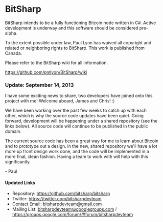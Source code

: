 BitSharp
========

BitSharp intends to be a fully functioning Bitcoin node written in C#. Active development is underway and this software should be considered pre-alpha.

To the extent possible under law, Paul Lyon has waived all copyright and related or neighboring rights to BitSharp. This work is published from Canada.

Please refer to the BitSharp wiki for all information.

https://github.com/pmlyon/BitSharp/wiki

### Update: September 14, 2013

I have some exciting news to share, two developers have joined onto this project with me! Welcome aboard, James and Chris! :)

We have been working over the past few weeks to catch up with each other, which is why the source code updates have been quiet. Going forward, development will be happening under a shared repository (see the links below). All source code will continue to be published in the public domain.

The current source code has been a great way for me to learn about Bitcoin and to prototype out a design. In the new, shared repository we'll have a lot more up front design work done, and the code will be implemented in a more final, clean fashion. Having a team to work with will help with this significantly.

\- Paul

#### Updated Links

* Repository: https://github.com/bitsharp/bitsharp
* Twitter: https://twitter.com/bitsharpdevteam
* Contact Email: bitsharpdevteam@gmail.com
* Mailing List: bitsharpdevteam@googlegroups.com / https://groups.google.com/forum/#!forum/bitsharpdevteam
